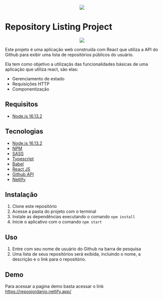 <p  align="center">
   <img  src="https://i.ibb.co/SPGby68/jordanio.png"  />
</p>
<h1>Repository Listing Project</h1>
<p  align="center">
    <a href="https://www.figma.com/file/QmuBAwGLyIH6JXIm2Ls0v5/Untitled?node-id=2%3A42&t=xxXDTS96Kn7sxe3L-1">
        <img  src="https://i.ibb.co/RvFK26K/preview.png"  />
    </a>
</p>
<p>Este projeto é uma aplicação web construída com React que utiliza a API do Github para exibir uma lista de repositórios públicos do usuário.</p>
<p>Ela tem como objetivo a utilizaçãs das funcionalidades básicas de uma aplicação que utiliza react, são elas:</p>
<ul>
    <li>Gerenciamento de estado</li>
    <li>Requisições HTTP</li>
    <li>Componentização</li>
</ul>

<h2>Requisitos</h2>
<ul>
   <li><a href="https://nodejs.org/de/blog/release/v16.13.2/">Node.js 16.13.2</a></li>
</ul>
<h2>Tecnologias</h2>
<ul>
   <li><a href="https://nodejs.org/de/blog/release/v16.13.2/">Node.js 16.13.2</a></li>
   <li><a href="https://www.npmjs.com/">NPM</a></li>
   <li><a href="https://sass-lang.com/">SASS</a></li>
   <li><a href="https://www.typescriptlang.org/">Typescript</a></li>
   <li><a href="https://babeljs.io/">Babel</a></li>
   <li><a href="https://pt-br.reactjs.org/">React JS</a></li>
   <li><a href="https://docs.github.com/pt/rest">Github API</a></li>
   <li><a href="https://www.netlify.com/">Netlify</a></li>
</ul>
<h2>Instalação</h2>
<ol>
   <li>Clone este repositório</li>
   <li>Acesse a pasta do projeto com o terminal</li>
   <li>Instale as dependências executando o comando <code>npm install</code></li>
   <li>Inicie o aplicativo com o comando <code>npm start</code></li>
</ol>
<h2>Uso</h2>
<ol>
   <li>Entre com seu nome de usuário do Github na barra de pesquisa</li>
   <li>Uma lista de seus repositórios será exibida, incluindo o nome, a descrição e o link para o repositório.</li>
</ol>
<h2>Demo</h2>
<p>Para acessar a pagina demo basta acessar o link <a href="https://reposjordanio.netlify.app/">https://reposjordanio.netlify.app/</a></p>
